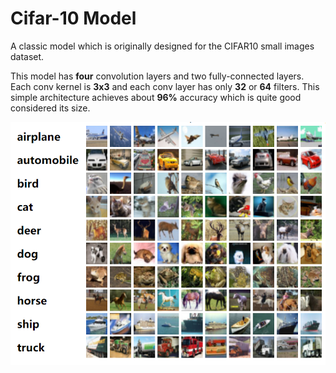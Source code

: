 # Cifar-10 Model

A classic model which is originally designed for the CIFAR10 small images dataset.

This model has **four** convolution layers and two fully-connected layers. Each conv kernel is **3x3** and each conv layer has only **32** or **64** filters. This simple architecture achieves about **96%** accuracy which is quite good considered its size.

![](./cifar10.PNG)

